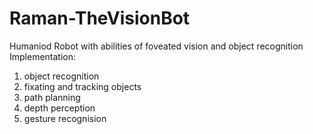 # Raman-TheVisionBot
Humaniod Robot with abilities of foveated vision and object recognition
Implementation:
1) object recognition
2) fixating and tracking objects
3) path planning
4) depth perception
5) gesture recognision
